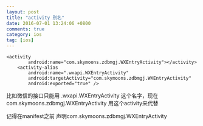 ```yaml
---
layout: post
title: "activity 别名"
date: 2016-07-01 13:24:06 +0800
comments: true
category: ios
tag: [ios]
---
```


	<activity
            android:name="com.skymoons.zdbmgj.WXEntryActivity"></activity> 
        <activity-alias
            android:name=".wxapi.WXEntryActivity"
            android:targetActivity="com.skymoons.zdbmgj.WXEntryActivity"
            android:exported="true" />


比如微信的接口只能用 .wxapi.WXEntryActivity 这个名字，现在 com.skymoons.zdbmgj.WXEntryActivity 用这个activity来代替

记得在manifest之前 声明com.skymoons.zdbmgj.WXEntryActivity
